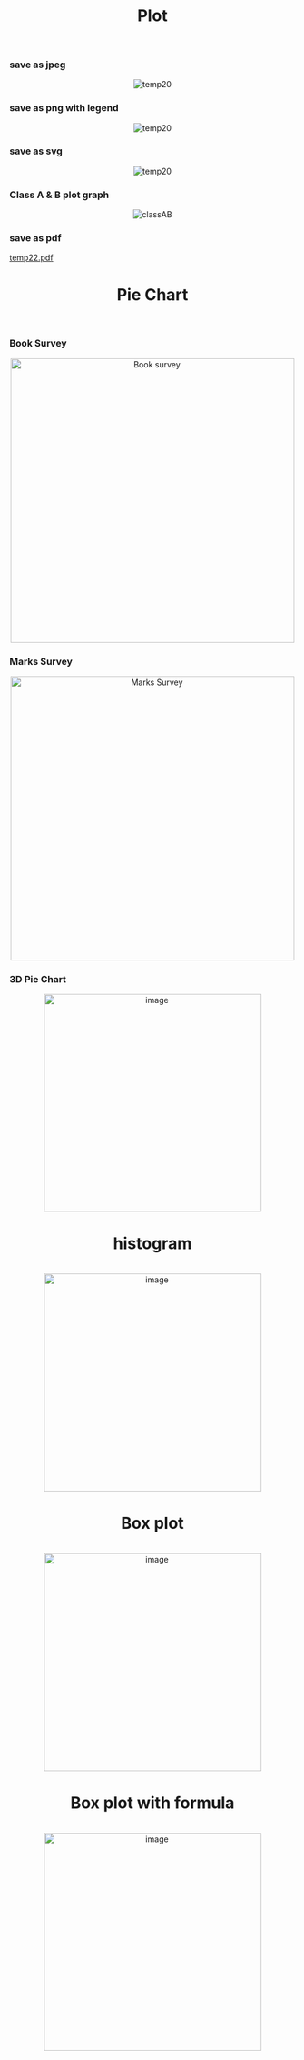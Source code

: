 <h1 align="center">Plot </h1>  <br/>
<h3>save as jpeg </h3>

<div align ="center">
  <img src="https://github.com/Faisal786111/R-programming/assets/124188437/34daafe7-6534-4367-8f96-a4f9920737e0" alt="temp20">
</div>


<h3>save as png with legend </h3>
<p align="center">
  <img src="https://github.com/Faisal786111/R-programming/assets/124188437/40ed49bf-e50f-4ce9-a454-6afb85736c8c" alt="temp20">
</p>


<h3>save as svg </h3>
<div align="center">
  <img src="https://github.com/Faisal786111/R-programming/assets/124188437/4f19fe0c-a939-4bc4-9d15-cc75f2a6b7ff" alt="temp20">
</div>

<h3>Class A & B plot graph </h3>
<div align="center">
  <img src="https://github.com/Faisal786111/R-programming/assets/124188437/5a02644d-c5c7-4e56-884d-1db52e6bf44c" alt="classAB">
</div>

<h3>save as pdf </h3>

[temp22.pdf](https://github.com/Faisal786111/R-programming/files/12615556/temp22.pdf)

<h1 align="center">Pie Chart </h1>  <br/>
<h3>Book Survey </h3>
<div align="center">
  <img width="500" alt="Book survey" src="https://github.com/Faisal786111/R-programming/assets/124188437/fc36b792-f0a7-4b03-bb7d-04b3687ef9db">
</div>

<h3>Marks Survey </h3>
<div align ="center">
  <img width="500" alt="Marks Survey" src="https://github.com/Faisal786111/R-programming/assets/124188437/8459428b-e159-4374-905f-d6544ef1d1f5">
</div>

<h3>3D Pie Chart</h3>
<div align = "center">
  <img width="383" alt="image" src="https://github.com/Faisal786111/R-programming/assets/124188437/6ce333d2-95de-4902-b5d9-30e93e52831a">
</div>

<h1 align="center">histogram </h1>  <br/>
<div align = "center">
  <img width="383" alt="image" src="https://github.com/Faisal786111/R-programming/assets/124188437/15ec46bd-3365-4d88-a94d-ae172c8a1cee">
</div>

<h1 align="center">Box plot  </h1>  <br/>
<div align = "center">
  <img width="383" alt="image" src="https://github.com/Faisal786111/R-programming/assets/124188437/6541d8de-f24a-4b1f-8946-aa6174496710">
</div>
<h1 align="center">Box plot with formula </h1>  <br/>
<div align = "center">
  <img width="383" alt="image" src="https://github.com/Faisal786111/R-programming/assets/124188437/0497eb43-689f-4727-8a8a-ba8faec94d71">
</div>
